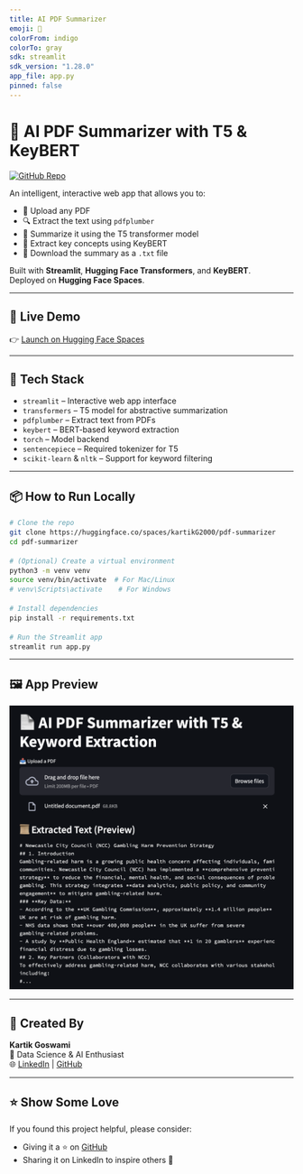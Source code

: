 ```yaml
---
title: AI PDF Summarizer
emoji: 📄
colorFrom: indigo
colorTo: gray
sdk: streamlit
sdk_version: "1.28.0"
app_file: app.py
pinned: false
---
```


# 📄 AI PDF Summarizer with T5 & KeyBERT

[![GitHub Repo](https://img.shields.io/badge/GitHub-View%20Source-blue?logo=github)](https://github.com/kartik703/pdf-summarizer)

An intelligent, interactive web app that allows you to:

- 📄 Upload any PDF
- 🔍 Extract the text using `pdfplumber`
- 🧠 Summarize it using the T5 transformer model
- 🔑 Extract key concepts using KeyBERT
- 📅 Download the summary as a `.txt` file

Built with **Streamlit**, **Hugging Face Transformers**, and **KeyBERT**.  
Deployed on **Hugging Face Spaces**.

---

## 🚀 Live Demo

👉 [Launch on Hugging Face Spaces](https://huggingface.co/spaces/kartikG2000/pdf-summarizer)

---

## 🧠 Tech Stack

- `streamlit` – Interactive web app interface
- `transformers` – T5 model for abstractive summarization
- `pdfplumber` – Extract text from PDFs
- `keybert` – BERT-based keyword extraction
- `torch` – Model backend
- `sentencepiece` – Required tokenizer for T5
- `scikit-learn` & `nltk` – Support for keyword filtering

---

## 📦 How to Run Locally

```bash
# Clone the repo
git clone https://huggingface.co/spaces/kartikG2000/pdf-summarizer
cd pdf-summarizer

# (Optional) Create a virtual environment
python3 -m venv venv
source venv/bin/activate  # For Mac/Linux
# venv\Scripts\activate    # For Windows

# Install dependencies
pip install -r requirements.txt

# Run the Streamlit app
streamlit run app.py
```

---

## 🖼️ App Preview

![App Screenshot](Screenshot.png)


---

## 🙌 Created By

**Kartik Goswami**  
📍 Data Science & AI Enthusiast  
🌐 [LinkedIn](https://www.linkedin.com/in/kartikgoswami2000) | [GitHub](https://github.com/kartik703)

---

## ⭐️ Show Some Love

If you found this project helpful, please consider:

- Giving it a ⭐ on [GitHub](https://github.com/kartik703/pdf-summarizer)
- Sharing it on LinkedIn to inspire others 🚀

